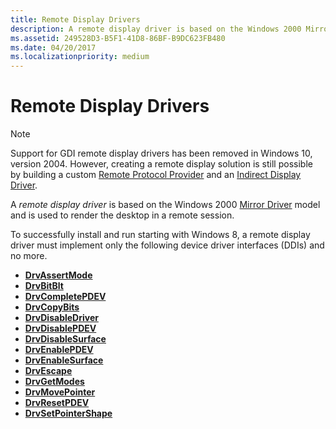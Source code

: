 ```yaml
---
title: Remote Display Drivers
description: A remote display driver is based on the Windows 2000 Mirror Driver model and is used to render the desktop in a remote session.
ms.assetid: 249528D3-B5F1-41D8-86BF-B9DC623FB480
ms.date: 04/20/2017
ms.localizationpriority: medium
---
```


# Remote Display Drivers

> [!NOTE]
>
> Support for GDI remote display drivers has been removed in Windows 10, version 2004. However, creating a remote display solution is still possible by building a custom [Remote Protocol Provider](/windows/win32/termserv/creating-a-custom-remote-protocol) and an [Indirect Display Driver](indirect-display-driver-model-overview.md).

A *remote display driver* is based on the Windows 2000 [Mirror Driver](mirror-drivers.md) model and is used to render the desktop in a remote session.

To successfully install and run starting with Windows 8, a remote display driver must implement only the following device driver interfaces (DDIs) and no more.

-   [**DrvAssertMode**](/windows/desktop/api/winddi/nf-winddi-drvassertmode)
-   [**DrvBitBlt**](/windows/desktop/api/winddi/nf-winddi-drvbitblt)
-   [**DrvCompletePDEV**](/windows/desktop/api/winddi/nf-winddi-drvcompletepdev)
-   [**DrvCopyBits**](/windows/desktop/api/winddi/nf-winddi-drvcopybits)
-   [**DrvDisableDriver**](/windows/desktop/api/winddi/nf-winddi-drvdisabledriver)
-   [**DrvDisablePDEV**](/windows/desktop/api/winddi/nf-winddi-drvdisablepdev)
-   [**DrvDisableSurface**](/windows/desktop/api/winddi/nf-winddi-drvdisablesurface)
-   [**DrvEnablePDEV**](/windows/desktop/api/winddi/nf-winddi-drvenablepdev)
-   [**DrvEnableSurface**](/windows/desktop/api/winddi/nf-winddi-drvenablesurface)
-   [**DrvEscape**](/windows/desktop/api/winddi/nf-winddi-drvescape)
-   [**DrvGetModes**](/windows/desktop/api/winddi/nf-winddi-drvgetmodes)
-   [**DrvMovePointer**](/windows/desktop/api/winddi/nf-winddi-drvmovepointer)
-   [**DrvResetPDEV**](/windows/desktop/api/winddi/nf-winddi-drvresetpdev)
-   [**DrvSetPointerShape**](/windows/desktop/api/winddi/nf-winddi-drvsetpointershape)